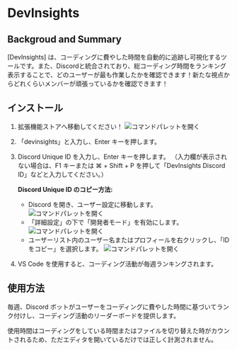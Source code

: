 # DevInsights

## Backgroud and Summary

[DevInsights] は、コーディングに費やした時間を自動的に追跡し可視化するツールです。また、Discordと統合されており、総コーディング時間をランキング表示することで、どのユーザーが最も作業したかを確認できます！新たな視点からどれくらいメンバーが頑張っているかを確認できます！

## インストール

1. 拡張機能ストアへ移動してください！
![コマンドパレットを開く](https://kkaiki.github.io/DevInsight/images/extentions_install.png)

2. 「devinsights」と入力し、Enter キーを押します。

3. Discord Unique ID を入力し、Enter キーを押します。
   （入力欄が表示されない場合は、F1 キーまたは ⌘ + Shift + P を押して「DevInsights Discord ID」などと入力してください。）

   **Discord Unique ID のコピー方法:**
   - Discord を開き、ユーザー設定に移動します。
   ![コマンドパレットを開く](https://kkaiki.github.io/DevInsight/images/user_setting.png)
   - 「詳細設定」の下で「開発者モード」を有効にします。
   ![コマンドパレットを開く](https://kkaiki.github.io/DevInsight/images/developer_mode.png)
   - ユーザーリスト内のユーザー名またはプロフィールを右クリックし、「ID をコピー」を選択します。
   ![コマンドパレットを開く](https://kkaiki.github.io/DevInsight/images/copy_userid.png)

4. VS Code を使用すると、コーディング活動が毎週ランキングされます。

## 使用方法

毎週、Discord ボットがユーザーをコーディングに費やした時間に基づいてランク付けし、コーディング活動のリーダーボードを提供します。

使用時間はコーディングをしている時間またはファイルを切り替えた時がカウントされるため、ただエディタを開いているだけでは正しく計測されません。
